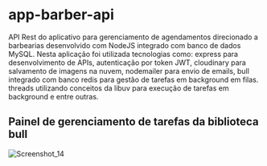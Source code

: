 # app-barber-api
API Rest do aplicativo para gerenciamento de agendamentos direcionado a barbearias desenvolvido com NodeJS integrado com banco de dados MySQL. Nesta aplicação foi utilizada tecnologias como: express para desenvolvimento de APIs, autenticação por token JWT, cloudinary para salvamento de imagens na nuvem, nodemailer para envio de emails, bull integrado com banco redis para gestão de tarefas em background em filas. threads utilizando conceitos da libuv para execução de tarefas em background e entre outras.

## Painel de gerenciamento de tarefas da biblioteca bull
![Screenshot_14](https://github.com/luiz-august0/app-barber-api/assets/66564172/1cf8e0ab-58e2-448a-9cb3-230d42139be3)
